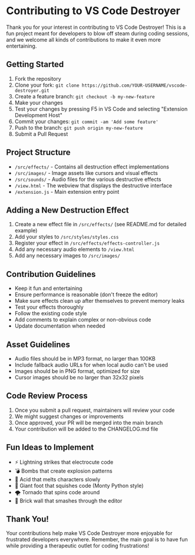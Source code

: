 # Contributing to VS Code Destroyer

Thank you for your interest in contributing to VS Code Destroyer! This is a fun project meant for developers to blow off steam during coding sessions, and we welcome all kinds of contributions to make it even more entertaining.

## Getting Started

1. Fork the repository
2. Clone your fork: `git clone https://github.com/YOUR-USERNAME/vscode-destroyer.git`
3. Create a feature branch: `git checkout -b my-new-feature`
4. Make your changes
5. Test your changes by pressing F5 in VS Code and selecting "Extension Development Host"
6. Commit your changes: `git commit -am 'Add some feature'`
7. Push to the branch: `git push origin my-new-feature`
8. Submit a Pull Request

## Project Structure

- `/src/effects/` - Contains all destruction effect implementations
- `/src/images/` - Image assets like cursors and visual effects
- `/src/sounds/` - Audio files for the various destructive effects
- `/view.html` - The webview that displays the destructive interface
- `/extension.js` - Main extension entry point

## Adding a New Destruction Effect

1. Create a new effect file in `/src/effects/` (see README.md for detailed example)
2. Add your styles to `/src/styles/styles.css`
3. Register your effect in `/src/effects/effects-controller.js`
4. Add any necessary audio elements to `/view.html`
5. Add any necessary images to `/src/images/`

## Contribution Guidelines

- Keep it fun and entertaining
- Ensure performance is reasonable (don't freeze the editor)
- Make sure effects clean up after themselves to prevent memory leaks
- Test your effects thoroughly
- Follow the existing code style
- Add comments to explain complex or non-obvious code
- Update documentation when needed

## Asset Guidelines

- Audio files should be in MP3 format, no larger than 100KB
- Include fallback audio URLs for when local audio can't be used
- Images should be in PNG format, optimized for size
- Cursor images should be no larger than 32x32 pixels

## Code Review Process

1. Once you submit a pull request, maintainers will review your code
2. We might suggest changes or improvements
3. Once approved, your PR will be merged into the main branch
4. Your contribution will be added to the CHANGELOG.md file

## Fun Ideas to Implement

- ⚡ Lightning strikes that electrocute code
- 💣 Bombs that create explosion patterns
- 🧪 Acid that melts characters slowly
- 🦶 Giant foot that squishes code (Monty Python style)
- 🌪️ Tornado that spins code around
- 🧱 Brick wall that smashes through the editor

## Thank You!

Your contributions help make VS Code Destroyer more enjoyable for frustrated developers everywhere. Remember, the main goal is to have fun while providing a therapeutic outlet for coding frustrations!
